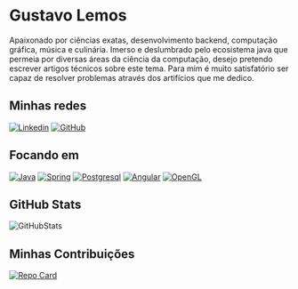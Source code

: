 # Gustavo Lemos

Apaixonado por ciências exatas, desenvolvimento backend, computação gráfica, música e culinária. Imerso e deslumbrado pelo ecosistema java que permeia por diversas áreas da ciência da computação, desejo pretendo escrever artigos técnicos sobre este tema. Para mim é muito satisfatório ser capaz de resolver problemas através dos artifícios que me dedico.

## Minhas redes
[![Linkedin](https://img.shields.io/badge/Linkedin-3333ff?style=for-the-badge&logo=linkedin)](https://www.linkedin.com/in/gustavolemos-rj/)
[![GitHub](https://img.shields.io/badge/GitHub-000000?style=for-the-badge&logo=github)](https://github.com/gxrj)

## Focando em
[![Java](https://img.shields.io/badge/Java-e53?style=for-the-badge&logo=java)](https://dev.java/)
[![Spring](https://img.shields.io/badge/Spring-333?style=for-the-badge&logo=spring)](https://spring.io/)
[![Postgresql](https://img.shields.io/badge/postgresql-ddd?style=for-the-badge&logo=postgresql)](https://www.postgresql.org/)
[![Angular](https://img.shields.io/badge/Angular-e33?style=for-the-badge&logo=angular)](https://angular.io/)
[![OpenGL](https://img.shields.io/badge/OpenGL-eee?style=for-the-badge&logo=opengl)](https://www.opengl.org/)

## GitHub Stats
![GitHubStats](https://github-readme-stats.vercel.app/api/top-langs/?username=gxrj&theme=darcula&layout=compact)

## Minhas Contribuições
[![Repo Card](https://github-readme-stats.vercel.app/api/pin/?username=gxrj&repo=janitory&bg_color=333&border_color=fff&show_icons=true&icon_color=fff&title_color=fff&text_color=fff)](https://github.com/gxrj/janitory)
